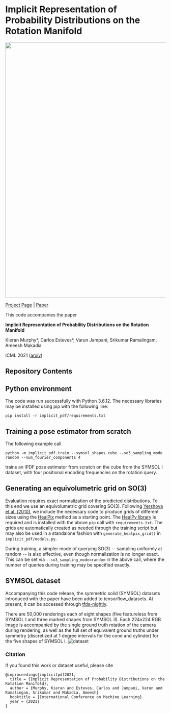 # Implicit Representation of Probability Distributions on the Rotation Manifold

<img src="https://implicit-pdf.github.io/ipdf_files/cube.gif" width="800"/>

[Project Page](https://implicit-pdf.github.io/) |
[Paper](https://arxiv.org/abs/2106.05965)

This code accompanies the paper

**Implicit Representation of Probability Distributions on the Rotation Manifold**

Kieran Murphy*, Carlos Esteves*, Varun Jampani, Srikumar Ramalingam, Ameesh Makadia

ICML 2021 ([arxiv](https://arxiv.org/abs/2106.05965))


## Repository Contents

## Python environment
The code was run successfully with Python 3.6.12.  The necessary libraries may
be installed using pip with the following line:

`pip install -r implicit_pdf/requirements.txt`

## Training a pose estimator from scratch

The following example call

`python -m implicit_pdf.train --symsol_shapes cube --so3_sampling_mode random --num_fourier_components 4`

trains an IPDF pose estimator from scratch on the cube from the SYMSOL I dataset, with four positional encoding frequencies on the rotation query.

## Generating an equivolumetric grid on SO(3)

Evaluation requires exact normalization of the predicted distributions.
To this end we use an equivolumetric grid covering SO(3).
Following [Yershova et al. (2010)](http://lavalle.pl/papers/YerLavMit08.pdf), we include the necessary code to produce grids of different sizes using the [HealPix](https://healpix.jpl.nasa.gov/) method as a starting point.
The [HealPy library](https://healpy.readthedocs.io/en/latest/) is required and is installed with the above `pip` call with `requirements.txt`.
The grids are automatically created as needed through the training script but may also be used in a standalone fashion with `generate_healpix_grid()` in `implicit_pdf/models.py`.

During training, a simpler mode of querying SO(3) -- sampling uniformly at random -- is also effective, even though normalization is no longer exact.
This can be set via `--so3_sampling_mode=random` in the above call, where the number of queries during training may be specified exactly.

## SYMSOL dataset
Accompanying this code release, the symmetric solid (SYMSOL) datasets introduced with the paper have been added to tensorflow_datasets.
At present, it can be accessed through [tfds-nightly](https://www.tensorflow.org/datasets/catalog/symmetric_solids).

There are 50,000 renderings each of eight shapes (five featureless from SYMSOL I and three marked shapes from SYMSOL II).
Each 224x224 RGB image is accompanied by the single ground truth rotation of the camera
during rendering, as well as the full set of equivalent ground truths under symmetry (discretized at 1 degree intervals for the cone and cylinder) for the five shapes of SYMSOL I.
![dataset](https://implicit-pdf.github.io/ipdf_files/symsol_dataset.gif)

### Citation

If you found this work or dataset useful, please cite

```
@inproceedings{implicitpdf2021,
  title = {Implicit Representation of Probability Distributions on the Rotation Manifold},
  author = {Murphy, Kieran and Esteves, Carlos and Jampani, Varun and Ramalingam, Srikumar and Makadia, Ameesh}
  booktitle = {International Conference on Machine Learning}
  year = {2021}
}
```
